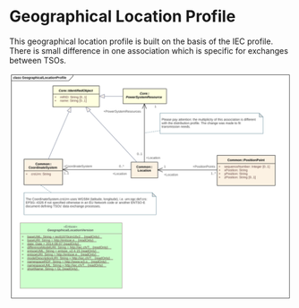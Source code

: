 # Geographical Location Profile

This geographical location profile is built on the basis of the IEC profile. There is small difference in one association which is specific for exchanges between TSOs.

![Geographical Location Profile](./GeographicalLocation.svg)